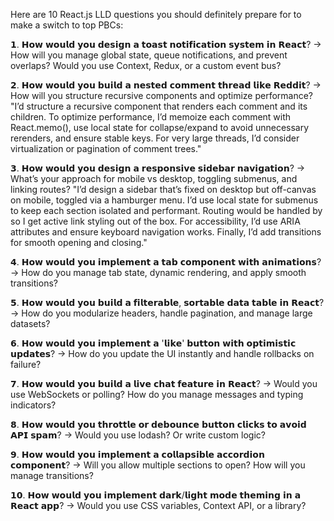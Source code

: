 Here are 10 React.js LLD questions you should definitely prepare for to make a switch to top PBCs:

𝟭. 𝗛𝗼𝘄 𝘄𝗼𝘂𝗹𝗱 𝘆𝗼𝘂 𝗱𝗲𝘀𝗶𝗴𝗻 𝗮 𝘁𝗼𝗮𝘀𝘁 𝗻𝗼𝘁𝗶𝗳𝗶𝗰𝗮𝘁𝗶𝗼𝗻 𝘀𝘆𝘀𝘁𝗲𝗺 𝗶𝗻 𝗥𝗲𝗮𝗰𝘁?
 → How will you manage global state, queue notifications, and prevent overlaps? Would you use Context, Redux, or a custom event bus?

𝟮. 𝗛𝗼𝘄 𝘄𝗼𝘂𝗹𝗱 𝘆𝗼𝘂 𝗯𝘂𝗶𝗹𝗱 𝗮 𝗻𝗲𝘀𝘁𝗲𝗱 𝗰𝗼𝗺𝗺𝗲𝗻𝘁 𝘁𝗵𝗿𝗲𝗮𝗱 𝗹𝗶𝗸𝗲 𝗥𝗲𝗱𝗱𝗶𝘁?
 → How will you structure recursive components and optimize performance?
 "I’d structure a recursive <Comment /> component that renders each comment and its children. To optimize performance, I’d memoize each comment with React.memo(), use local state for collapse/expand to avoid unnecessary rerenders, and ensure stable keys. For very large threads, I’d consider virtualization or pagination of comment trees."

𝟯. 𝗛𝗼𝘄 𝘄𝗼𝘂𝗹𝗱 𝘆𝗼𝘂 𝗱𝗲𝘀𝗶𝗴𝗻 𝗮 𝗿𝗲𝘀𝗽𝗼𝗻𝘀𝗶𝘃𝗲 𝘀𝗶𝗱𝗲𝗯𝗮𝗿 𝗻𝗮𝘃𝗶𝗴𝗮𝘁𝗶𝗼𝗻?
 → What’s your approach for mobile vs desktop, toggling submenus, and linking routes?
 "I’d design a sidebar that’s fixed on desktop but off-canvas on mobile, toggled via a hamburger menu. I’d use local state for submenus to keep each section isolated and performant. Routing would be handled by <NavLink> so I get active link styling out of the box. For accessibility, I’d use ARIA attributes and ensure keyboard navigation works. Finally, I’d add transitions for smooth opening and closing."

𝟰. 𝗛𝗼𝘄 𝘄𝗼𝘂𝗹𝗱 𝘆𝗼𝘂 𝗶𝗺𝗽𝗹𝗲𝗺𝗲𝗻𝘁 𝗮 𝘁𝗮𝗯 𝗰𝗼𝗺𝗽𝗼𝗻𝗲𝗻𝘁 𝘄𝗶𝘁𝗵 𝗮𝗻𝗶𝗺𝗮𝘁𝗶𝗼𝗻𝘀?
 → How do you manage tab state, dynamic rendering, and apply smooth transitions?

𝟱. 𝗛𝗼𝘄 𝘄𝗼𝘂𝗹𝗱 𝘆𝗼𝘂 𝗯𝘂𝗶𝗹𝗱 𝗮 𝗳𝗶𝗹𝘁𝗲𝗿𝗮𝗯𝗹𝗲, 𝘀𝗼𝗿𝘁𝗮𝗯𝗹𝗲 𝗱𝗮𝘁𝗮 𝘁𝗮𝗯𝗹𝗲 𝗶𝗻 𝗥𝗲𝗮𝗰𝘁?
 → How do you modularize headers, handle pagination, and manage large datasets?

𝟲. 𝗛𝗼𝘄 𝘄𝗼𝘂𝗹𝗱 𝘆𝗼𝘂 𝗶𝗺𝗽𝗹𝗲𝗺𝗲𝗻𝘁 𝗮 '𝗹𝗶𝗸𝗲' 𝗯𝘂𝘁𝘁𝗼𝗻 𝘄𝗶𝘁𝗵 𝗼𝗽𝘁𝗶𝗺𝗶𝘀𝘁𝗶𝗰 𝘂𝗽𝗱𝗮𝘁𝗲𝘀?
 → How do you update the UI instantly and handle rollbacks on failure?

𝟳. 𝗛𝗼𝘄 𝘄𝗼𝘂𝗹𝗱 𝘆𝗼𝘂 𝗯𝘂𝗶𝗹𝗱 𝗮 𝗹𝗶𝘃𝗲 𝗰𝗵𝗮𝘁 𝗳𝗲𝗮𝘁𝘂𝗿𝗲 𝗶𝗻 𝗥𝗲𝗮𝗰𝘁?
 → Would you use WebSockets or polling? How do you manage messages and typing indicators?

𝟴. 𝗛𝗼𝘄 𝘄𝗼𝘂𝗹𝗱 𝘆𝗼𝘂 𝘁𝗵𝗿𝗼𝘁𝘁𝗹𝗲 𝗼𝗿 𝗱𝗲𝗯𝗼𝘂𝗻𝗰𝗲 𝗯𝘂𝘁𝘁𝗼𝗻 𝗰𝗹𝗶𝗰𝗸𝘀 𝘁𝗼 𝗮𝘃𝗼𝗶𝗱 𝗔𝗣𝗜 𝘀𝗽𝗮𝗺?
 → Would you use lodash? Or write custom logic?

𝟵. 𝗛𝗼𝘄 𝘄𝗼𝘂𝗹𝗱 𝘆𝗼𝘂 𝗶𝗺𝗽𝗹𝗲𝗺𝗲𝗻𝘁 𝗮 𝗰𝗼𝗹𝗹𝗮𝗽𝘀𝗶𝗯𝗹𝗲 𝗮𝗰𝗰𝗼𝗿𝗱𝗶𝗼𝗻 𝗰𝗼𝗺𝗽𝗼𝗻𝗲𝗻𝘁?
 → Will you allow multiple sections to open? How will you manage transitions?

𝟭𝟬. 𝗛𝗼𝘄 𝘄𝗼𝘂𝗹𝗱 𝘆𝗼𝘂 𝗶𝗺𝗽𝗹𝗲𝗺𝗲𝗻𝘁 𝗱𝗮𝗿𝗸/𝗹𝗶𝗴𝗵𝘁 𝗺𝗼𝗱𝗲 𝘁𝗵𝗲𝗺𝗶𝗻𝗴 𝗶𝗻 𝗮 𝗥𝗲𝗮𝗰𝘁 𝗮𝗽𝗽?
 → Would you use CSS variables, Context API, or a library?